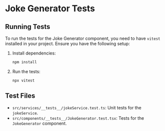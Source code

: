 # Joke Generator Tests

## Running Tests
To run the tests for the Joke Generator component, you need to have `vitest` installed in your project. Ensure you have the following setup:

1. Install dependencies:
   ```bash
   npm install
   ```

2. Run the tests:
   ```bash
   npx vitest
   ```

## Test Files
- `src/services/__tests__/jokeService.test.ts`: Unit tests for the `jokeService`.
- `src/components/__tests__/JokeGenerator.test.tsx`: Tests for the `JokeGenerator` component.